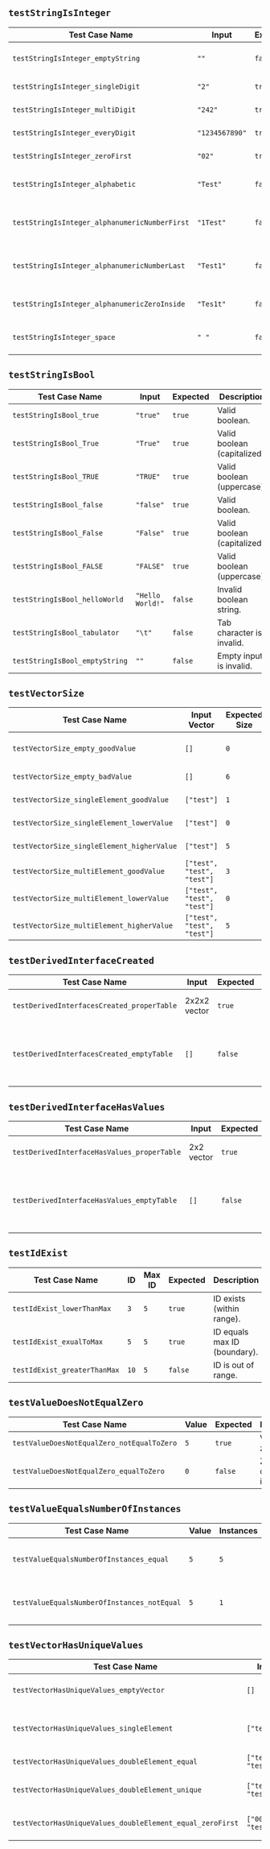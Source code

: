 ## `testStringIsInteger`

| Test Case Name                                | Input          | Expected | Description                             |
| --------------------------------------------- | -------------- | -------- | --------------------------------------- |
| `testStringIsInteger_emptyString`             | `""`           | `false`  | Empty string should not be accepted.    |
| `testStringIsInteger_singleDigit`             | `"2"`          | `true`   | Single digit is valid.                  |
| `testStringIsInteger_multiDigit`              | `"242"`        | `true`   | Multi-digit value is valid.             |
| `testStringIsInteger_everyDigit`              | `"1234567890"` | `true`   | All digits accepted.                    |
| `testStringIsInteger_zeroFirst`               | `"02"`         | `true`   | Leading zero is accepted.               |
| `testStringIsInteger_alphabetic`              | `"Test"`       | `false`  | Alphabetic input is invalid.            |
| `testStringIsInteger_alphanumericNumberFirst` | `"1Test"`      | `false`  | Digits followed by letters are invalid. |
| `testStringIsInteger_alphanumericNumberLast`  | `"Test1"`      | `false`  | Letters followed by digits are invalid. |
| `testStringIsInteger_alphanumericZeroInside`  | `"Tes1t"`      | `false`  | Alphanumeric in middle is invalid.      |
| `testStringIsInteger_space`                   | `" "`          | `false`  | Whitespace is not a number.             |

## `testStringIsBool`

| Test Case Name                 | Input            | Expected | Description                  |
| ------------------------------ | ---------------- | -------- | ---------------------------- |
| `testStringIsBool_true`        | `"true"`         | `true`   | Valid boolean.               |
| `testStringIsBool_True`        | `"True"`         | `true`   | Valid boolean (capitalized). |
| `testStringIsBool_TRUE`        | `"TRUE"`         | `true`   | Valid boolean (uppercase).   |
| `testStringIsBool_false`       | `"false"`        | `true`   | Valid boolean.               |
| `testStringIsBool_False`       | `"False"`        | `true`   | Valid boolean (capitalized). |
| `testStringIsBool_FALSE`       | `"FALSE"`        | `true`   | Valid boolean (uppercase).   |
| `testStringIsBool_helloWorld`  | `"Hello World!"` | `false`  | Invalid boolean string.      |
| `testStringIsBool_tabulator`   | `"\t"`           | `false`  | Tab character is invalid.    |
| `testStringIsBool_emptyString` | `""`             | `false`  | Empty input is invalid.      |

## `testVectorSize`

| Test Case Name                             | Input Vector               | Expected Size | Expected | Description                |
| ------------------------------------------ | -------------------------- | ------------- | -------- | -------------------------- |
| `testVectorSize_empty_goodValue`           | `[]`                       | `0`           | `true`   | Correct empty vector size. |
| `testVectorSize_empty_badValue`            | `[]`                       | `6`           | `false`  | Too few elements.          |
| `testVectorSize_singleElement_goodValue`   | `["test"]`                 | `1`           | `true`   | Exact match.               |
| `testVectorSize_singleElement_lowerValue`  | `["test"]`                 | `0`           | `false`  | Too many elements.         |
| `testVectorSize_singleElement_higherValue` | `["test"]`                 | `5`           | `false`  | Too few elements.          |
| `testVectorSize_multiElement_goodValue`    | `["test", "test", "test"]` | `3`           | `true`   | Exact match.               |
| `testVectorSize_multiElement_lowerValue`   | `["test", "test", "test"]` | `0`           | `false`  | Too many elements.         |
| `testVectorSize_multiElement_higherValue`  | `["test", "test", "test"]` | `5`           | `false`  | Too few elements.          |

## `testDerivedInterfaceCreated`

| Test Case Name                             | Input        | Expected | Description                                     |
| ------------------------------------------ | ------------ | -------- | ----------------------------------------------- |
| `testDerivedInterfacesCreated_properTable` | 2x2x2 vector | `true`   | Valid nested structure.                         |
| `testDerivedInterfacesCreated_emptyTable`  | `[]`         | `false`  | No interface created but values were specified. |

## `testDerivedInterfaceHasValues`

| Test Case Name                              | Input      | Expected | Description                                      |
| ------------------------------------------- | ---------- | -------- | ------------------------------------------------ |
| `testDerivedInterfaceHasValues_properTable` | 2x2 vector | `true`   | Valid interface values.                          |
| `testDerivedInterfaceHasValues_emptyTable`  | `[]`       | `false`  | Interface created, but no values were specified. |

## `testIdExist`

| Test Case Name               | ID   | Max ID | Expected | Description                  |
| ---------------------------- | ---- | ------ | -------- | ---------------------------- |
| `testIdExist_lowerThanMax`   | `3`  | `5`    | `true`   | ID exists (within range).    |
| `testIdExist_exualToMax`     | `5`  | `5`    | `true`   | ID equals max ID (boundary). |
| `testIdExist_greaterThanMax` | `10` | `5`    | `false`  | ID is out of range.          |

## `testValueDoesNotEqualZero`

| Test Case Name                             | Value | Expected | Description                 |
| ------------------------------------------ | ----- | -------- | --------------------------- |
| `testValueDoesNotEqualZero_notEqualToZero` | `5`   | `true`   | Valid non-zero input.       |
| `testValueDoesNotEqualZero_equalToZero`    | `0`   | `false`  | Zero is considered invalid. |

## `testValueEqualsNumberOfInstances`

| Test Case Name                              | Value | Instances | Expected | Description                           |
| ------------------------------------------- | ----- | --------- | -------- | ------------------------------------- |
| `testValueEqualsNumberOfInstances_equal`    | `5`   | `5`       | `true`   | Match between value and instances.    |
| `testValueEqualsNumberOfInstances_notEqual` | `5`   | `1`       | `false`  | Mismatch between value and instances. |

## `testVectorHasUniqueValues`

| Test Case Name                                            | Input                | Expected | Description                   |
| --------------------------------------------------------- | -------------------- | -------- | ----------------------------- |
| `testVectorHasUniqueValues_emptyVector`                   | `[]`                 | `true`   | No duplicates possible.       |
| `testVectorHasUniqueValues_singleElement`                 | `["test"]`           | `true`   | One element is always unique. |
| `testVectorHasUniqueValues_doubleElement_equal`           | `["test", "test"]`   | `false`  | Duplicate detected.           |
| `testVectorHasUniqueValues_doubleElement_unique`          | `["testA", "testB"]` | `true`   | All elements are unique.      |
| `testVectorHasUniqueValues_doubleElement_equal_zeroFirst` | `["00test", "test"]` | `false`  | Interpreted as not unique.    |

